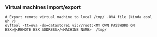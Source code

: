### Virtual machines import/export
```
# Export remote virtual machine to local /tmp/ .OVA file (kinda cool uh ?)
ovftool -tt=ova -ds=datastore1 vi://root:<MY OWN PASSWORD ON ESX>@<REMOTE ESX ADDRESS>/<MACHINE NAME>  /tmp/
```
